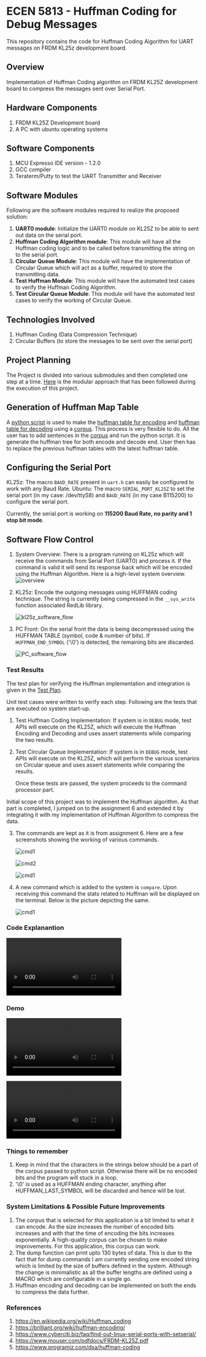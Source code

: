 # ECEN 5813 - Huffman Coding for Debug Messages
This repository contains the code for Huffman Coding Algorithm for UART messages on FRDM KL25z development board.

## Overview
Implementation of Huffman Coding algorithm on FRDM KL25Z development board to compress the messages sent over Serial Port.

## Hardware Components
1. FRDM KL25Z Development board
2. A PC with ubuntu operating systems

## Software Components
1. MCU Expresso IDE version - 1.2.0
2. GCC compiler
3. Teraterm/Putty to test the UART Transmitter and Receiver

##  Software Modules
Following are the software modules required to realize the proposed solution:
1. <b>UART0 module</b>: Initialize the UART0 module on KL25Z to be able to sent out data on the serial port.
2. <b>Huffman Coding Algorithm module</b>: This module will have all the Huffman coding logic and to be called before transmitting the string on to the serial port.
3. <b>Circular Queue Module</b>: This module will have the implementation of Circular Queue which will act as a buffer, required to store the transmitting data.
4. <b>Test Huffman Module</b>: This module will have the automated test cases to verify the Huffman Coding Algorithm.
5. <b>Test Circular Queue Module</b>: This module will have the automated test cases to verify the working of Circular Queue.

## Technologies Involved
1. Huffman Coding (Data Compression Technique)
2. Circular Buffers (to store the messages to be sent over the serial port)

## Project Planning
The Project is divided into various submodules and then completed one step at a time. [Here](project_plan.xlsx) is the modular approach that has been followed during the execution of this project.

## Generation of Huffman Map Table
A [python script](huffman%20code%20generator/huffman.py) is used to make the [huffman table for encoding](huffman%20code%20generator/encodeHuffman.txt) and [huffman table for decoding](huffman%20code%20generator/decodeHuffman.txt) using a [corpus](huffman%20code%20generator/corpus.txt). This process is very flexible to do. All the user has to add sentences in the [corpus](huffman%20code%20generator/corpus.txt) and run the python script. It is generate the huffman tree for both encode and decode end. User then has to replace the previous huffman tables with the latest huffman table.

## Configuring the Serial Port
KL25z: The macro ```BAUD_RATE``` present in ```uart.h``` can easily be configured to work with any Baud Rate.
Ubuntu: The macro ```SERIAL_PORT_KL25Z``` to set the serial port (in my case: /dev/ttyS8) and ```BAUD_RATE``` (in my case B115200) to configure the serial port.

Currently, the serial port is working on <b>115200 Baud Rate, no parity and 1 stop bit mode</b>. 

## Software Flow Control
1. System Overview: There is a program running on KL25z which will receive the commands from Serial Port (UART0) and process it. If the command is valid it will send its response back which will be encoded using the Huffman Algorithm. 
   Here is a high-level system overview.
   ![overview](Screenshots/pes3.png)

2. KL25z: Encode the outgoing messages using HUFFMAN coding technique. The string is currently being compressed in the ```__sys_write``` function associated RedLib library. 
   
   ![kl25z_software_flow](Screenshots/pes1.png)
   
3. PC Front: On the serial front the data is being decompressed using the HUFFMAN TABLE (symbol, code & number of bits). If ```HUFFMAN_END_SYMBOL``` ('\0') is detected, the remaining bits are discarded. 
   
   ![PC_software_flow](Screenshots/pes2.png)


### Test Results
The test plan for verifying the Huffman implementation and integration is given in the [Test Plan](test_plan.xlsx).  

Unit test cases were written to verify each step. Following are the tests that are executed on system start-up.
1. Test Huffman Coding Implementation: If system is in ```DEBUG``` mode, test APIs will execute on the KL25Z, which will execute the Huffman Encoding and Decoding and uses assert statements while comparing the two results. 
2. Test Circular Queue Implementation: If system is in ```DEBUG``` mode, test APIs will execute on the KL25Z, which will perform the various scenarios on Circular queue and uses assert statements while comparing the results. 
   
   Once these tests are passed, the system proceeds to the command processor part.


Initial scope of this project was to implement the Huffman algorithm. As that part is completed, I jumped on to the assignment 6 and extended it by integrating it with my implementation of Huffman Algorithm to compress the data.
    
3. The commands are kept as it is from assignment 6. Here are a few screenshots showing the working of various commands.
   
   ![cmd1](Screenshots/author_cmd.jpg)

   ![cmd2](Screenshots/dump_cmd.jpg)

   ![cmd1](Screenshots/info_cmd.jpg)

4. A new command which is added to the system is ```compare```. Upon receiving this command the stats related to Huffman will be displayed on the terminal. Below is the picture depicting the same. 

      ![cmd1](Screenshots/compare_cmd.jpg)

### Code Explanantion
![code_explanation](Documentation/code_explanation.mp4)

### Demo
![demo](Documentation/project_working.mp4)

![stats](Documentation/stats_display.mp4)


### Things to remember
 1. Keep in mind that the characters in the strings below should be a part of the corpus passed to python script. Otherwise there will be no encoded bits and the program will stuck in a loop.
 2. '\0' is used as a HUFFMAN ending character, anything after HUFFMAN_LAST_SYMBOL will be discarded and hence will be lost.


### System Limitations & Possible Future Improvements
1. The corpus that is selected for this application is a bit limited to what it can encode. As the size increases the number of encoded bits increases and with that the time of encoding the bits increases exponentially. A high-quality corpus can be chosen to make improvements. For this application, this corpus can work.
2. The dump function can print upto 130 bytes of data. This is due to the fact that for dump commands I am currently sending one encoded string which is limited by the size of buffers defined in the system. Although the change is minimalistic as all the buffer lengths are defined using a MACRO which are configurable in a single go.
3. Huffman encoding and decoding can be implemented on both the ends to compress the data further.

### References 
1. https://en.wikipedia.org/wiki/Huffman_coding
2. https://brilliant.org/wiki/huffman-encoding/
3. https://www.cyberciti.biz/faq/find-out-linux-serial-ports-with-setserial/
4. https://www.mouser.com/pdfdocs/FRDM-KL25Z.pdf
5. https://www.programiz.com/dsa/huffman-coding